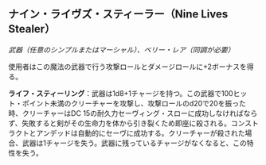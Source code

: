 ## ナイン・ライヴズ・スティーラー（Nine Lives Stealer）
*武器（任意のシンプルまたはマーシャル）、ベリー・レア（同調が必要）*

使用者はこの魔法の武器で行う攻撃ロールとダメージロールに+2ボーナスを得る。

**ライフ・スティーリング**：武器は1d8+1チャージを持つ。この武器で100ヒット・ポイント未満のクリーチャーを攻撃し、攻撃ロールのd20で20を振った時、クリーチャーはDC 15の耐久力セーヴィング・スローに成功しなければならず、失敗すると剣がその生命力を体から引き裂くため即座に殺される。コンストラクトとアンデッドは自動的にセーヴに成功する。クリーチャーが殺された場合、武器は1チャージを失う。武器に残っているチャージがなくなると、この特性を失う。